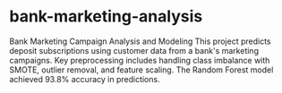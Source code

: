 # bank-marketing-analysis
Bank Marketing Campaign Analysis and Modeling  This project predicts deposit subscriptions using customer data from a bank's marketing campaigns. Key preprocessing includes handling class imbalance with SMOTE, outlier removal, and feature scaling. The Random Forest model achieved 93.8% accuracy in predictions.
